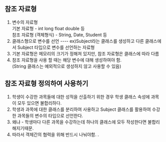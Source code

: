 참조 자료형
---------------
1. 변수의 자료형  
기본 자료형 - int long float double 등  
참조 자료형 (객체형식) - String, Date, Student 등  
2. 클래스형으로 변수를 선언 ---- ex)Subject라는 클래스를 생성하고 다른 클래스에서 Subject 타입으로 변수를 선언하는 자료형
3. 기본 자료형은 메모리의 크기가 정해져 있지만, 참조 자료형은 클래스에 따라 다름
4. 참조 자료형을 사용 할 때는 해당 변수에 대해 생성하여야 함.  
(String 클래스는 예외적으로 생성하지 않고 사용할 수 있음)

참조 자료형 정의하여 사용하기  
------------------------------
1. 학생이 수강한 과목들에 대한 성적을 산출하기 위한 경우 학생 클래스 속성에 과목이 모두 있으면 불합리하다.
2.  학생과 과목에 대한 클래스를 분리하여 사용하고 Subject 클래스를 활용하여 수강한 과목들의 변수의 타입으로 선언한다.
3. 왜냐 - 학생마다 다른 과목을 수강하는데 하나의 클래스에 모두 작성한다면 불합리해지기때문.
4. 따라서 객체간의 협력을 위해 반드시 나눠야함. 
.
